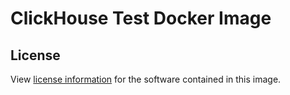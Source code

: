 # ClickHouse Test Docker Image

## License

View [license information](https://github.com/yandex/ClickHouse/blob/master/LICENSE) for the software contained in this image.
